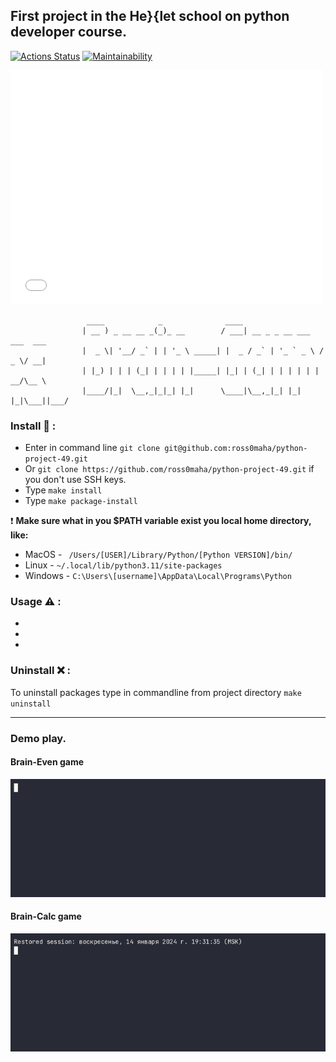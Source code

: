 ## First project in the He\}\{let school on python developer course.
[![Actions Status](https://github.com/ross0maha/python-project-49/actions/workflows/hexlet-check.yml/badge.svg)](https://github.com/ross0maha/python-project-49/actions)
[![Maintainability](https://api.codeclimate.com/v1/badges/2e3053157b86113f589e/maintainability)](https://codeclimate.com/github/ross0maha/python-project-49/maintainability)

<iframe class="embedly-embed" src="//cdn.embedly.com/widgets/media.html?src=https%3A%2F%2Fcodepen.io%2FDmitry-Yuroff%2Fembed%2Fpreview%2FxxBReaj%3Fdefault-tabs%3Dcss%252Cresult%26height%3D600%26host%3Dhttps%253A%252F%252Fcodepen.io%26slug-hash%3DxxBReaj&display_name=CodePen&url=https%3A%2F%2Fcodepen.io%2FDmitry-Yuroff%2Ffull%2FxxBReaj&image=https%3A%2F%2Fshots.codepen.io%2Fusername%2Fpen%2FxxBReaj-512.jpg%3Fversion%3D1705229104&key=8dbccd19d8504533ba8c8c7bf03fedca&type=text%2Fhtml&schema=codepen" width="500" height="375" scrolling="no" title="CodePen embed" frameborder="0" allow="autoplay; fullscreen; encrypted-media; picture-in-picture;" allowfullscreen="true"></iframe>

```
                 ____            _              ____                           
                | __ ) _ __ __ _(_)_ __        / ___| __ _ _ __ ___   ___  ___ 
                |  _ \| '__/ _` | | '_ \ _____| |  _ / _` | '_ ` _ \ / _ \/ __|
                | |_) | | | (_| | | | | |_____| |_| | (_| | | | | | |  __/\__ \
                |____/|_|  \__,_|_|_| |_|      \____|\__,_|_| |_| |_|\___||___/

```

### Install :floppy_disk: :

- Enter in command line `git clone git@github.com:ross0maha/python-project-49.git` 
- Or `git clone https://github.com/ross0maha/python-project-49.git` if you don't use SSH keys.
- Type `make install`
- Type `make package-install`

:exclamation: **Make sure what in you $PATH variable exist you local home directory, like:**

- MacOS - ` /Users/[USER]/Library/Python/[Python VERSION]/bin/`
- Linux - `~/.local/lib/python3.11/site-packages`
- Windows - `C:\Users\[username]\AppData\Local\Programs\Python`

### Usage :warning: :

- 
- 
- 

### Uninstall :x: :

To uninstall packages type in commandline from project directory `make uninstall`

---

### Demo play.

#### Brain-Even game
![](src/brain-even.gif)

#### Brain-Calc game

![](src/brain-calc.gif)
